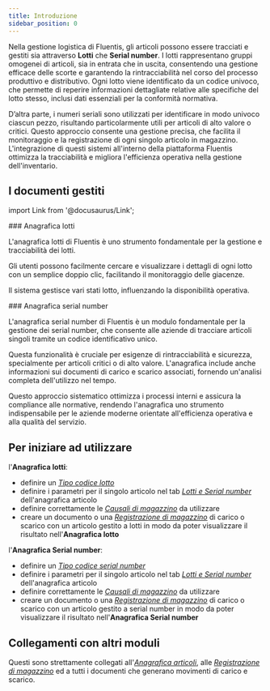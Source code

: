 ```yaml
---
title: Introduzione
sidebar_position: 0
---
```


Nella gestione logistica di Fluentis, gli articoli possono essere tracciati e gestiti sia attraverso **Lotti** che **Serial number**. I lotti rappresentano gruppi omogenei di articoli, sia in entrata che in uscita, consentendo una gestione efficace delle scorte e garantendo la rintracciabilità nel corso del processo produttivo e distributivo. Ogni lotto viene identificato da un codice univoco, che permette di reperire informazioni dettagliate relative alle specifiche del lotto stesso, inclusi dati essenziali per la conformità normativa.

D’altra parte, i numeri seriali sono utilizzati per identificare in modo univoco ciascun pezzo, risultando particolarmente utili per articoli di alto valore o critici. Questo approccio consente una gestione precisa, che facilita il monitoraggio e la registrazione di ogni singolo articolo in magazzino. L'integrazione di questi sistemi all'interno della piattaforma Fluentis ottimizza la tracciabilità e migliora l'efficienza operativa nella gestione dell'inventario.         

## I documenti gestiti

import Link from '@docusaurus/Link';

<div className="cardContainer">
    <div className="card">
###     <Link to="/docs/logistics/lots-serial-numbers/lots-register">Anagrafica lotti</Link>
        <p>L'anagrafica lotti di Fluentis è uno strumento fondamentale per la gestione e tracciabilità dei lotti.</p> 
        <p>Gli utenti possono facilmente cercare e visualizzare i dettagli di ogni lotto con un semplice doppio clic, facilitando il monitoraggio delle giacenze.</p> 
        <p>Il sistema gestisce vari stati lotto, influenzando la disponibilità operativa.</p>
    </div>
</div>

<div className="cardContainer">
    <div className="card">
###     <Link to="/docs/logistics/lots-serial-numbers/serial-number-register">Anagrafica serial number</Link>
        <p>L'anagrafica serial number di Fluentis è un modulo fondamentale per la gestione dei serial number, che consente alle aziende di tracciare articoli singoli tramite un codice identificativo unico.</p> 
        <p>Questa funzionalità è cruciale per esigenze di rintracciabilità e sicurezza, specialmente per articoli critici o di alto valore. L'anagrafica include anche informazioni sui documenti di carico e scarico associati, fornendo un'analisi completa dell'utilizzo nel tempo.</p> 
        <p>Questo approccio sistematico ottimizza i processi interni e assicura la compliance alle normative, rendendo l'anagrafica uno strumento indispensabile per le aziende moderne orientate all'efficienza operativa e alla qualità del servizio.</p>
    </div>
</div>

## Per iniziare ad utilizzare   

l'**Anagrafica lotti**:
- definire un [*Tipo codice lotto*](/docs/configurations/tables/logistics/lot-codes-types)      
- definire i parametri per il singolo articolo nel tab [*Lotti e Serial number*](/docs/erp-home/registers/items/create-new-items/item-registry/lots-and-serial-number) dell'anagrafica articolo        
- definire correttamente le [*Causali di magazzino*](/docs/configurations/tables/logistics/warehouse-templates) da utilizzare
- creare un documento o una [*Registrazione di magazzino*](/docs/logistics/warehouse/stock-records/record) di carico o scarico con un articolo gestito a lotti in modo da poter visualizzare il risultato nell'**Anagrafica lotto**

l'**Anagrafica Serial number**:
- definire un [*Tipo codice serial number*](/docs/configurations/tables/logistics/serial-numbers-code-type)      
- definire i parametri per il singolo articolo nel tab [*Lotti e Serial number*](/docs/erp-home/registers/items/create-new-items/item-registry/lots-and-serial-number) dell'anagrafica articolo        
- definire correttamente le [*Causali di magazzino*](/docs/configurations/tables/logistics/warehouse-templates) da utilizzare
- creare un documento o una [*Registrazione di magazzino*](/docs/logistics/warehouse/stock-records/record) di carico o scarico con un articolo gestito a serial number in modo da poter visualizzare il risultato nell'**Anagrafica Serial number**

## Collegamenti con altri moduli
Questi sono strettamente collegati all'[*Anagrafica articoli*](/docs/erp-home/registers/items/create-new-items/create-new-item), alle [*Registrazione di magazzino*](/docs/logistics/warehouse/stock-records/record) ed a tutti i documenti che generano movimenti di carico e scarico.   